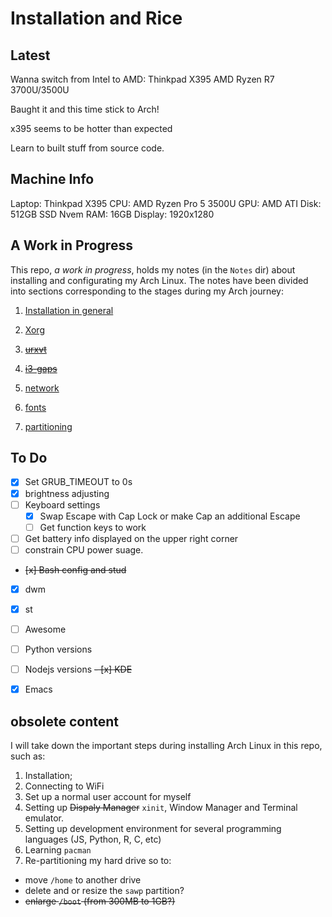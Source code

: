 # Installation and Rice

## Latest

Wanna switch from Intel to AMD: Thinkpad X395 AMD Ryzen R7 3700U/3500U

Baught it and this time stick to Arch!

x395 seems to be hotter than expected

Learn to built stuff from source code.

## Machine Info
Laptop: 	Thinkpad X395
CPU:		AMD Ryzen Pro 5 3500U
GPU:		AMD ATI
Disk:		512GB SSD Nvem
RAM:		16GB
Display:	1920x1280

## A Work in Progress
This repo, *a work in progress*, holds my notes (in the `Notes` dir) about installing and configurating my Arch Linux. The notes have been divided into sections corresponding to the stages during my Arch journey:
1. [Installation in general](https://github.com/Linerre/Arch/blob/master/Notes/00-installation.md)
2. [Xorg](https://github.com/Linerre/Arch/blob/master/Notes/01-xorg.md)
3. ~~[urxvt](https://github.com/Linerre/Arch/blob/master/Notes/02-urxvt.md)~~

4. ~~[i3-gaps](https://github.com/Linerre/Arch/blob/master/Notes/03-i3wm.md)~~
5. [network](https://github.com/Linerre/Arch/blob/master/Notes/04-network.md)
6. [fonts](https://github.com/Linerre/Arch/blob/master/Notes/05-fonts.md)
7. [partitioning](https://github.com/Linerre/Arch/blob/master/Notes/06-partitioning.md)

## To Do
- [x] Set GRUB_TIMEOUT to 0s
- [x] brightness adjusting
- [ ] Keyboard settings
  - [x] Swap Escape with Cap Lock or make Cap an additional Escape
  - [ ] Get function keys to work
- [ ] Get battery info displayed on the upper right corner
- [ ] constrain CPU power suage.
- ~~[x] Bash config and stud~~
- [x] dwm
- [x] st
- [ ] Awesome
- [ ] Python versions
- [ ] Nodejs versions
~~- [x] KDE~~
- [x] Emacs


## obsolete content
I will take down the important steps during installing Arch Linux in this repo, such as:
1. Installation;
2. Connecting to WiFi
3. Set up a normal user account for myself
4. Setting up ~~Dispaly Manager~~ `xinit`, Window Manager and Terminal emulator.
5. Setting up development environment for several programming languages (JS, Python, R, C, etc)
6. Learning `pacman`
7. Re-partitioning my hard drive so to:
  - move `/home` to another drive
  - delete and or resize the `sawp` partition?
  - ~~enlarge `/boot` (from 300MB to 1GB?)~~

